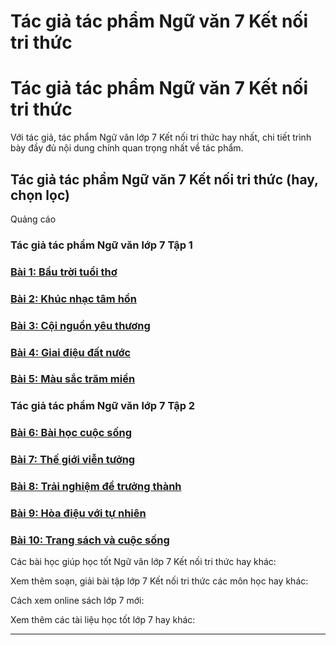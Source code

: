 # Tác giả tác phẩm Ngữ văn 7 Kết nối tri thức

# Tác giả tác phẩm Ngữ văn 7 Kết nối tri thức

Với tác giả, tác phẩm Ngữ văn lớp 7 Kết nối tri thức hay nhất, chi tiết trình bày đầy đủ nội dung chính quan trọng nhất về tác phẩm.

## Tác giả tác phẩm Ngữ văn 7 Kết nối tri thức (hay, chọn lọc)

Quảng cáo

### Tác giả tác phẩm Ngữ văn lớp 7 Tập 1

### [**Bài 1: Bầu trời tuổi thơ**](https://vietjack.com/soan-van-lop-7-kn/bai-1-bau-troi-tuoi-tho.jsp)

### [**Bài 2: Khúc nhạc tâm hồn**](https://vietjack.com/soan-van-lop-7-kn/bai-2-khuc-nhac-tam-hon.jsp)

### [**Bài 3: Cội nguồn yêu thương**](https://vietjack.com/soan-van-lop-7-kn/bai-3-coi-nguon-yeu-thuong.jsp)

### [**Bài 4: Giai điệu đất nước**](https://vietjack.com/soan-van-lop-7-kn/bai-4-giai-dieu-dat-nuoc.jsp)

### [**Bài 5: Màu sắc trăm miền**](https://vietjack.com/soan-van-lop-7-kn/bai-5-mau-sac-tram-mien.jsp)

### Tác giả tác phẩm Ngữ văn lớp 7 Tập 2

### [**Bài 6: Bài học cuộc sống**](https://vietjack.com/soan-van-lop-7-kn/bai-6-bai-hoc-cuoc-song.jsp)

### [**Bài 7: Thế giới viễn tưởng**](https://vietjack.com/soan-van-lop-7-kn/bai-7-the-gioi-vien-tuong.jsp)

### [**Bài 8: Trải nghiệm để trưởng thành**](https://vietjack.com/soan-van-lop-7-kn/bai-8-trai-nghiem-de-truong-thanh.jsp)

### [**Bài 9: Hòa điệu với tự nhiên**](https://vietjack.com/soan-van-lop-7-kn/bai-9-hoa-dieu-voi-tu-nhien.jsp)

### [**Bài 10: Trang sách và cuộc sống**](https://vietjack.com/soan-van-lop-7-kn/bai-10-trang-sach-va-cuoc-song.jsp)

Các bài học giúp học tốt Ngữ văn lớp 7 Kết nối tri thức hay khác:

Xem thêm soạn, giải bài tập lớp 7 Kết nối tri thức các môn học hay khác:

Cách xem online sách lớp 7 mới:

Xem thêm các tài liệu học tốt lớp 7 hay khác:

* * *
